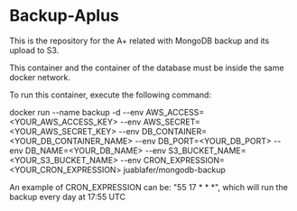 # Backup-Aplus

This is the repository for the A+ related with MongoDB backup and its upload to S3.

This container and the container of the database must be inside the same docker network.

To run this container, execute the following command:

docker run --name backup -d --env AWS_ACCESS=<YOUR_AWS_ACCESS_KEY> --env AWS_SECRET=<YOUR_AWS_SECRET_KEY> --env DB_CONTAINER=<YOUR_DB_CONTAINER_NAME> --env DB_PORT=<YOUR_DB_PORT> --env DB_NAME=<YOUR_DB_NAME> --env S3_BUCKET_NAME=<YOUR_S3_BUCKET_NAME> --env CRON_EXPRESSION=<YOUR_CRON_EXPRESSION> juablafer/mongodb-backup

An example of CRON_EXPRESSION can be: "55 17 * * *", which will run the backup every day at 17:55 UTC